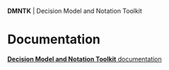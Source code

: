 **DMNTK** | Decision Model and Notation Toolkit

# Documentation

[**Decision Model and Notation Toolkit** documentation](https://dmntk.github.io)
